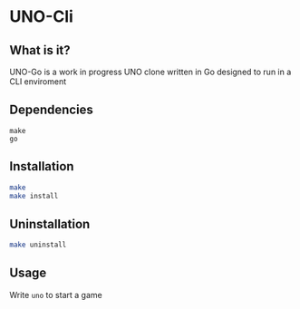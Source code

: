 # UNO-Cli
## What is it?
UNO-Go is a work in progress UNO clone written in Go designed to run in a CLI enviroment

## Dependencies
```
make
go
```

## Installation
```bash
make
make install
``` 

## Uninstallation
```bash
make uninstall
```

## Usage
Write ``uno`` to start a game
